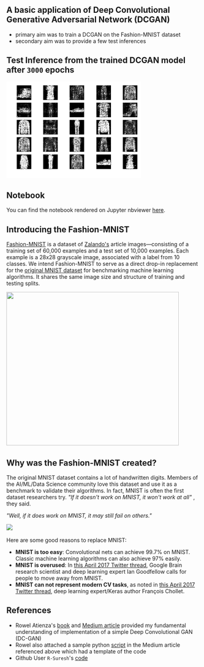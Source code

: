 ## A basic application of Deep Convolutional Generative Adversarial Network (DCGAN)

- primary aim was to train a DCGAN on the Fashion-MNIST dataset
- secondary aim was to provide a few test inferences

## Test Inference from the trained DCGAN model after `3000` epochs

![](https://github.com/Dexter1618/MMWML/blob/master/Week06/after_3000_epochs.png)

## Notebook

You can find the notebook rendered on Jupyter nbviewer [here](https://nbviewer.jupyter.org/github/Dexter1618/MMWML/blob/master/Week06/GAN_Fashion_MNIST.ipynb).

## Introducing the Fashion-MNIST

[Fashion-MNIST](https://github.com/zalandoresearch/fashion-mnist) is a dataset of [Zalando's](https://jobs.zalando.com/en/) article images—consisting of a training set of 60,000 examples and a test set of 10,000 examples. Each example is a 28x28 grayscale image, associated with a label from 10 classes. We intend Fashion-MNIST to serve as a direct drop-in replacement for the [original MNIST dataset](http://yann.lecun.com/exdb/mnist/) for benchmarking machine learning algorithms. It shares the same image size and structure of training and testing splits.

<img src = "https://tensorflow.org/images/fashion-mnist-sprite.png" width = 450 height = 400>

## Why was the Fashion-MNIST created?

The original MNIST dataset contains a lot of handwritten digits. Members of the AI/ML/Data Science community love this dataset and use it as a benchmark to validate their algorithms. In fact, MNIST is often the first dataset researchers try. _"If it doesn't work on MNIST, it won't work at all"_ , they said. 

_"Well, if it does work on MNIST, it may still fail on others."_

<img src = "https://github.com/zalandoresearch/fashion-mnist/raw/master/doc/img/embedding.gif">

<br>

Here are some good reasons to replace MNIST:

- __MNIST is too easy__: Convolutional nets can achieve 99.7% on MNIST. Classic machine learning algorithms can also achieve 97% easily.
- __MNIST is overused__: In [this April 2017 Twitter thread](https://twitter.com/goodfellow_ian/status/852591106655043584), Google Brain research scientist and deep learning expert Ian Goodfellow calls for people to move away from MNIST.
- __MNIST can not represent modern CV tasks__, as noted in [this April 2017 Twitter thread](https://twitter.com/fchollet/status/852594987527045120), deep learning expert/Keras author François Chollet.

## References

- Rowel Atienza's [book](https://www.amazon.com/Advanced-Deep-Learning-Keras-reinforcement/dp/1788629418/) and [Medium article](https://towardsdatascience.com/gan-by-example-using-keras-on-tensorflow-backend-1a6d515a60d0) provided my fundamental understanding of implementation of a simple Deep Convolutional GAN (DC-GAN)
- Rowel also attached a sample python [script](https://github.com/roatienza/Deep-Learning-Experiments/blob/master/Experiments/Tensorflow/GAN/dcgan_mnist.py) in the Medium article referenced above which had a template of the code
- Github User `R-Suresh`'s [code](https://github.com/R-Suresh/GAN_fashion_MNIST/blob/master/gan.py)
